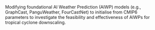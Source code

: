 Modifying foundational AI Weather Prediction (AIWP) models (e.g., GraphCast, PanguWeather, FourCastNet) to initialise from CMIP6 parameters to investigate the feasibility and effectiveness of AIWPs for tropical cyclone downscaling.


